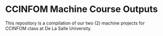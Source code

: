 # CCINFOM Machine Course Outputs
This repository is a compilation of our two (2) machine projects for CCINFOM class at De La Salle University.
